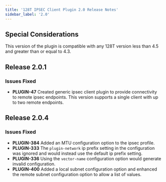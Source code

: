 ```yaml
---
title: '128T IPSEC Client Plugin 2.0 Release Notes'
sidebar_label: '2.0'
---
```


## Special Considerations
This version of the plugin is compatible with any 128T version less than 4.5 and greater than or equal to 4.3.

## Release 2.0.1

### Issues Fixed

- **PLUGIN-47** Created generic ipsec client plugin to provide connectivity to remote ipsec endpoints. This version supports a single client with up to two remote endpoints.


## Release 2.0.4

### Issues Fixed

- **PLUGIN-384** Added an MTU configuration option to the ipsec profile.
- **PLUGIN-333** The `plugin-network` ip prefix setting in the configuration was ignored and would instead use the default ip prefix setting.
- **PLUGIN-336** Using the `vector-name` configuration option would generate invalid configuration.
- **PLUGIN-400** Added a local subnet configuration option and enhanced the remote subnet configuration option to allow a list of values.
